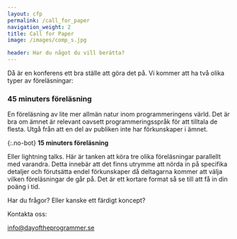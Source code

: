 ```yaml
---
layout: cfp
permalink: /call_for_paper
navigation_weight: 2
title: Call for Paper
image: /images/comp_s.jpg

header: Har du något du vill berätta?
---
```


Då är en konferens ett bra ställe att göra det på.
Vi kommer att ha två olika typer av föreläsningar:

### 45 minuters föreläsning

En föreläsning av lite mer allmän natur inom programmeringens värld. 
Det är bra om ämnet är relevant oavsett programmeringsspråk för att tilltala de flesta. Utgå från att en del av publiken inte har förkunskaper i ämnet.

{:.no-bot}
**15 minuters föreläsning**

Eller lightning talks. Här är tanken att köra tre olika föreläsningar parallellt med varandra. Detta
innebär att det finns utrymme att nörda in på specifika detaljer och förutsätta endel förkunskaper då deltagarna kommer att välja vilken föreläsningar de går på. 
Det är ett kortare format så se till att få in din poäng i tid.

Har du frågor? Eller kanske ett färdigt koncept?

Kontakta oss:

[info@dayoftheprogrammer.se](mailto:info@dayoftheprogrammer.se)
